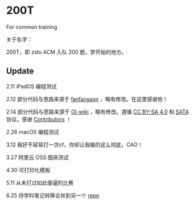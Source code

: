 # 200T

For common training

关于名字：

200T，即 zstu ACM 入队 200 题，梦开始的地方。

## Update

2.11 iPadOS 编程测试

2.12 部分代码与思路来源于 [fanfansann](https://github.com/fanfansann) ，略有修改。在这里感谢他！

2.14 部分代码与思路来源于 [OI-wiki](https://github.com/OI-wiki/OI-wiki/) ，略有修改。遵循 [CC BY-SA 4.0](https://creativecommons.org/licenses/by-sa/4.0/deed.zh) 和 [SATA](https://github.com/zTrix/sata-license) 协议。感谢 [Contributors](https://github.com/OI-wiki/OI-wiki/graphs/contributors) ！

2.26 macOS 编程测试

3.12 我好不容易打一次cf，你却让我输的这么彻底，CAO！

3.27 阿里云 OSS 图床测试

4.30 可打印化模板

5.11 从未打过如此傻逼的比赛

6.25 将学科笔记转移合并到另一个 [repo](https://github.com/chen2438/zstu-study)
